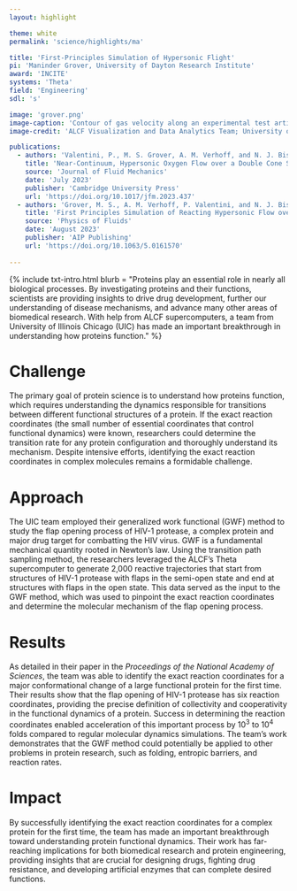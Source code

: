 ```yaml
---
layout: highlight

theme: white
permalink: 'science/highlights/ma'

title: 'First-Principles Simulation of Hypersonic Flight'
pi: 'Maninder Grover, University of Dayton Research Institute'
award: 'INCITE'
systems: 'Theta'
field: 'Engineering'
sdl: 's'

image: 'grover.png' 
image-caption: 'Contour of gas velocity along an experimental test article.'
image-credit: 'ALCF Visualization and Data Analytics Team; University of Dayton Research Institute'

publications:
  - authors: 'Valentini, P., M. S. Grover, A. M. Verhoff, and N. J. Bisek'
    title: 'Near-Continuum, Hypersonic Oxygen Flow over a Double Cone Simulated by Direct Simulation Monte Carlo Informed from Quantum Chemistry'
    source: 'Journal of Fluid Mechanics'
    date: 'July 2023'
    publisher: 'Cambridge University Press'
    url: 'https://doi.org/10.1017/jfm.2023.437'
  - authors: 'Grover, M. S., A. M. Verhoff, P. Valentini, and N. J. Bisek'
    title: 'First Principles Simulation of Reacting Hypersonic Flow over a Blunt Wedge'
    source: 'Physics of Fluids'
    date: 'August 2023'
    publisher: 'AIP Publishing'
    url: 'https://doi.org/10.1063/5.0161570'
    
---
```


{% include txt-intro.html 
    blurb = "Proteins play an essential role in nearly all biological processes. By investigating proteins and their functions, scientists are providing insights to drive drug development, further our understanding of disease mechanisms, and advance many other areas of biomedical research. With help from ALCF supercomputers, a team from University of Illinois Chicago (UIC) has made an important breakthrough in understanding how proteins function."
%}



# Challenge

The primary goal of protein science is to understand how proteins function, which requires understanding the dynamics responsible for transitions between different functional structures of a protein. If the exact reaction coordinates (the small number of essential coordinates that control functional dynamics) were known, researchers could determine the transition rate for any protein configuration and thoroughly understand its mechanism. Despite intensive efforts, identifying the exact reaction coordinates in complex molecules remains a formidable challenge.



# Approach

The UIC team employed their generalized work functional (GWF) method to study the flap opening process of HIV-1 protease, a complex protein and major drug target for combatting the HIV virus. GWF is a fundamental mechanical quantity rooted in Newton’s law. Using the transition path sampling method, the researchers leveraged the ALCF’s Theta supercomputer to generate 2,000 reactive trajectories that start from structures of HIV-1 protease with flaps in the semi-open state and end at structures with flaps in the open state. This data served as the input to the GWF method, which was used to pinpoint the exact reaction coordinates and determine the molecular mechanism of the flap opening process.



# Results

As detailed in their paper in the _Proceedings of the National Academy of Sciences_, the team was able to identify the exact reaction coordinates for a major conformational change of a large functional protein for the first time. Their results show that the flap opening of HIV-1 protease has six reaction coordinates, providing the precise definition of collectivity and cooperativity in the functional dynamics of a protein. Success in determining the reaction coordinates enabled acceleration of this important process by 10<sup>3</sup> to 10<sup>4</sup> folds compared to regular molecular dynamics simulations. The team’s work demonstrates that the GWF method could potentially be applied to other problems in protein research, such as folding, entropic barriers, and reaction rates.



# Impact

By successfully identifying the exact reaction coordinates for a complex protein for the first time, the team has made an important breakthrough toward understanding protein functional dynamics. Their work has far-reaching implications for both biomedical research and protein engineering, providing insights that are crucial for designing drugs, fighting drug resistance, and developing artificial enzymes that can complete desired functions.
